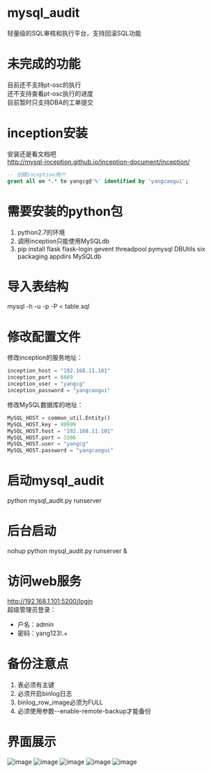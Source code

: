 # mysql_audit
轻量级的SQL审核和执行平台，支持回滚SQL功能</br>

# 未完成的功能
目前还不支持pt-osc的执行</br>
还不支持查看pt-osc执行的进度</br>
目前暂时只支持DBA的工单提交</br>

# inception安装
安装还是看文档吧</br>
http://mysql-inception.github.io/inception-document/inception/</br>
```sql
-- 创建inception用户
grant all on *.* to yangcg@'%' identified by 'yangcaogui';
```

# 需要安装的python包
1. python2.7的环境
2. 调用inception只能使用MySQLdb
3. pip install flask flask-login gevent threadpool pymysql DBUtils six packaging appdirs MySQLdb

# 导入表结构
mysql -h -u -p -P < table.sql</br>

# 修改配置文件
修改inception的服务地址：</br>
```python
inception_host = "192.168.11.101"
inception_port = 6669
inception_user = "yangcg"
inception_password = "yangcaogui"
```

修改MySQL数据库的地址：</br>
```python
MySQL_HOST = common_util.Entity()
MySQL_HOST.key = 99999
MySQL_HOST.host = "192.168.11.101"
MySQL_HOST.port = 3306
MySQL_HOST.user = "yangcg"
MySQL_HOST.password = "yangcaogui"
```

# 启动mysql_audit
python mysql_audit.py runserver</br>

# 后台启动
nohup python mysql_audit.py runserver &</br>

# 访问web服务
http://192.168.1.101:5200/login</br>
超级管理员登录：</br>
* 户名：admin
* 密码：yang123!.+

# 备份注意点
1. 表必须有主键
2. 必须开启binlog日志
3. binlog_row_image必须为FULL
4. 必须使用参数--enable-remote-backup才能备份

# 界面展示
![image](https://github.com/ycg/mysql_audit/blob/master/static/img/1.png)
![image](https://github.com/ycg/mysql_audit/blob/master/static/img/2.png)
![image](https://github.com/ycg/mysql_audit/blob/master/static/img/3.png)
![image](https://github.com/ycg/mysql_audit/blob/master/static/img/4.png)
![image](https://github.com/ycg/mysql_audit/blob/master/static/img/5.png)

